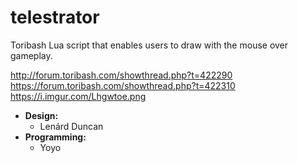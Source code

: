 # telestrator
Toribash Lua script that enables users to draw with the mouse over gameplay.

http://forum.toribash.com/showthread.php?t=422290<br>
https://forum.toribash.com/showthread.php?t=422310<br>
https://i.imgur.com/Lhgwtoe.png

* **Design:**
  * Lenárd Duncan
* **Programming:**
  * Yoyo
